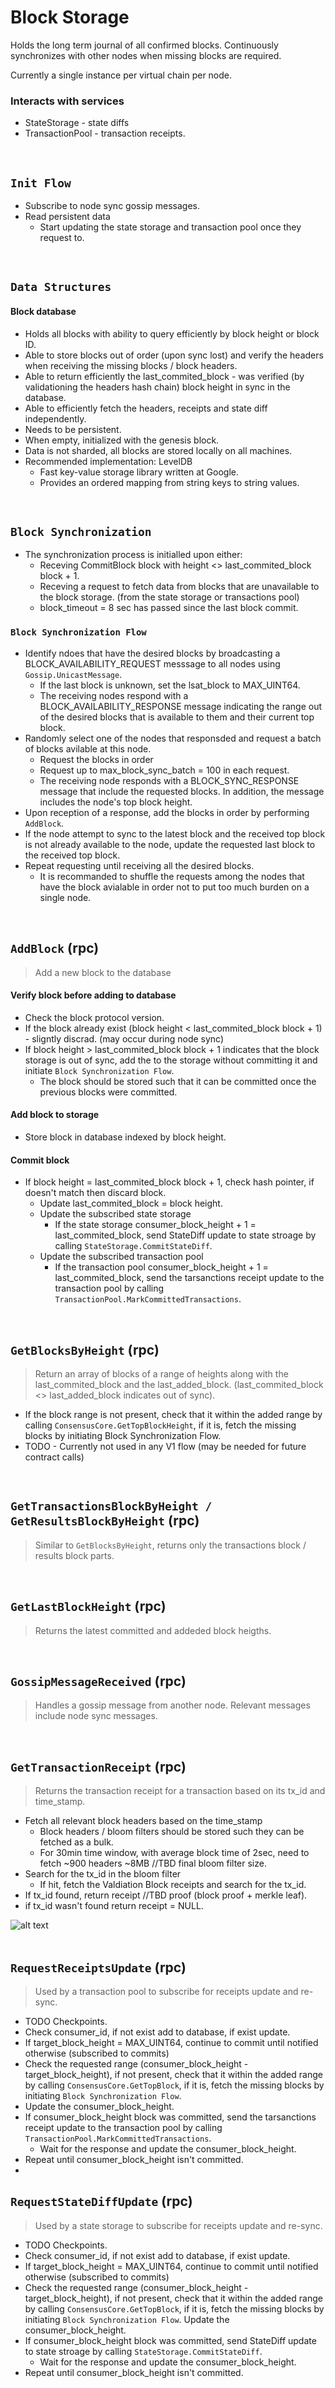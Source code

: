 # Block Storage

Holds the long term journal of all confirmed blocks. Continuously synchronizes with other nodes when missing blocks are required.

Currently a single instance per virtual chain per node.

### Interacts with services

* StateStorage - state diffs
* TransactionPool - transaction receipts.

&nbsp;
## `Init Flow`
* Subscribe to node sync gossip messages.
* Read persistent data
  * Start updating the state storage and transaction pool once they request to.

&nbsp;
## `Data Structures`

#### Block database
* Holds all blocks with ability to query efficiently by block height or block ID.
* Able to store blocks out of order (upon sync lost) and verify the headers when receiving the missing blocks / block headers.
* Able to return efficiently the last_commited_block - was verified (by validationing the headers hash chain) block height in sync in the database.
* Able to efficiently fetch the headers, receipts and state diff independently.
* Needs to be persistent.
* When empty, initialized with the genesis block.
* Data is not sharded, all blocks are stored locally on all machines.
* Recommended implementation: LevelDB
  * Fast key-value storage library written at Google.
  * Provides an ordered mapping from string keys to string values.

&nbsp;
## `Block Synchronization`

* The synchronization process is initialled upon either:
  * Receving CommitBlock block with height <> last_commited_block block + 1.
  * Receving a request to fetch data from blocks that are unavailable to the block storage. (from the state storage or transactions pool)
  * block_timeout = 8 sec has passed since the last block commit.

### `Block Synchronization Flow`
* Identify ndoes that have the desired blocks by broadcasting a BLOCK_AVAILABILITY_REQUEST messsage to all nodes using `Gossip.UnicastMessage`.
  * If the last block is unknown, set the lsat_block to MAX_UINT64.
  * The receiving nodes respond with a BLOCK_AVAILABILITY_RESPONSE message indicating the range out of the desired blocks that is available to them and their current top block.
* Randomly select one of the nodes that responsded and request a batch of blocks avilable at this node.
  * Request the blocks in order
  * Request up to max_block_sync_batch = 100 in each request.
  * The receiving node responds with a BLOCK_SYNC_RESPONSE message that include the requested blocks. In addition, the message includes the node's top block height.
* Upon reception of a response, add the blocks in order by performing `AddBlock`.
* If the node attempt to sync to the latest block and the received top block is not already available to the node, update the requested last block to the received top block.
* Repeat requesting until receiving all the desired blocks.
  * It is recommanded to shuffle the requests among the nodes that have the block avialable in order not to put too much burden on a single node.


&nbsp;
## `AddBlock` (rpc)
> Add a new block to the database

#### Verify block before adding to database
* Check the block protocol version.
* If the block already exist (block height < last_commited_block block + 1) - sligntly discrad. (may occur during node sync)
* If block height > last_commited_block block + 1 indicates that the block storage is out of sync, add the to the storage without committing it and initiate `Block Synchronization Flow`.
  * The block should be stored such that it can be committed once the previous blocks were committed.

#### Add block to storage
* Store block in database indexed by block height.

#### Commit block
* If block height = last_commited_block block + 1, check hash pointer, if doesn't match then discard block.
  * Update last_commited_block = block height.
  * Update the subscribed state storage
    * If the state storage consumer_block_height + 1 = last_commited_block, send StateDiff update to state stroage by calling `StateStorage.CommitStateDiff`.
  * Update the subscribed transaction pool
    * If the transaction pool consumer_block_height + 1 = last_commited_block, send the tarsanctions receipt update to the transaction pool by calling `TransactionPool.MarkCommittedTransactions`.

&nbsp;
## `GetBlocksByHeight` (rpc)
> Return an array of blocks of a range of heights along with the last_commited_block and the last_added_block. (last_commited_block <> last_added_block indicates out of sync).
* If the block range is not present, check that it within the added range by calling `ConsensusCore.GetTopBlockHeight`, if it is, fetch the missing blocks by initiating Block Synchronization Flow.
* TODO - Currently not used in any V1 flow (may be needed for future contract calls)

&nbsp;
## `GetTransactionsBlockByHeight / GetResultsBlockByHeight` (rpc)
> Similar to `GetBlocksByHeight`, returns only the transactions block / results block parts.

&nbsp;
## `GetLastBlockHeight` (rpc)
> Returns the latest committed and addeded block heigths.

&nbsp;
## `GossipMessageReceived` (rpc)
> Handles a gossip message from another node. Relevant messages include node sync messages.

&nbsp;
## `GetTransactionReceipt` (rpc)
> Returns the transaction receipt for a transaction based on its tx_id and time_stamp.
* Fetch all relevant block headers based on the time_stamp
  * Block headers / bloom filters should be stored such they can be fetched as a bulk.
  * For 30min time window, with average block time of 2sec, need to fetch ~900 headers ~8MB //TBD final bloom filter size.
* Search for the tx_id in the bloom filter
  * If hit, fetch the Valdiation Block receipts and search for the tx_id.
* If tx_id found, return receipt //TBD proof (block proof + merkle leaf).
* if tx_id wasn't found return receipt = NULL.


![alt text][block_state_pool_flow] <br/><br/>

[block_state_pool_flow]: block_state_pool_flow.png "Block Storage - State Storage / Transaction Pool"

## `RequestReceiptsUpdate` (rpc)
> Used by a transaction pool to subscribe for receipts update and re-sync.
* TODO Checkpoints.
* Check consumer_id, if not exist add to database, if exist update.
* If target_block_height = MAX_UINT64, continue to commit until notified otherwise (subscribed to commits)
* Check the requested range (consumer_block_height - target_block_height), if not present, check that it within the added range by calling `ConsensusCore.GetTopBlock`, if it is, fetch the missing blocks by initiating `Block Synchronization Flow`.
* Update the consumer_block_height.
* If consumer_block_height block was committed, send the tarsanctions receipt update to the transaction pool by calling `TransactionPool.MarkCommittedTransactions`.
  * Wait for the response and update the consumer_block_height.
* Repeat until consumer_block_height isn't committed.
*

## `RequestStateDiffUpdate` (rpc)
> Used by a state storage to subscribe for receipts update and re-sync.
* TODO Checkpoints.
* Check consumer_id, if not exist add to database, if exist update.
* If target_block_height = MAX_UINT64, continue to commit until notified otherwise (subscribed to commits)
* Check the requested range (consumer_block_height - target_block_height), if not present, check that it within the added range by calling `ConsensusCore.GetTopBlock`, if it is, fetch the missing blocks by initiating `Block Synchronization Flow`.
Update the consumer_block_height.
* If consumer_block_height block was committed, send StateDiff update to state stroage by calling `StateStorage.CommitStateDiff`.
  * Wait for the response and update the consumer_block_height.
* Repeat until consumer_block_height isn't committed.
